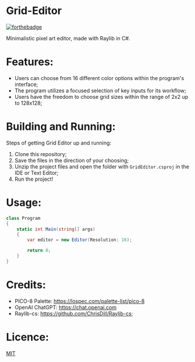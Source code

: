 # Grid-Editor
[![forthebadge](https://forthebadge.com/images/badges/made-with-c-sharp.svg)](https://forthebadge.com)

Minimalistic pixel art editor, made with Raylib in C#.

# Features:
- Users can choose from 16 different color options within the program's interface;
- The program utilizes a focused selection of key inputs for its workflow;
- Users have the freedom to choose grid sizes within the range of 2x2 up to 128x128;

# Building and Running:
Steps of getting Grid Editor up and running:
1. Clone this repository;
2. Save the files in the direction of your choosing;
3. Unzip the project files and open the folder with `GridEditor.csproj` in the IDE or Text Editor;
4. Run the project!

# Usage:
```csharp
class Program
{
    static int Main(string[] args)
    {
        var editor = new Editor(Resolution: 16);

        return 0;
    }
}
```

# Credits:
- PICO-8 Palette: https://lospec.com/palette-list/pico-8
- OpenAI ChatGPT: https://chat.openai.com
- Raylib-cs: https://github.com/ChrisDill/Raylib-cs;

# Licence:
[MIT](https://choosealicense.com/licenses/mit/)
